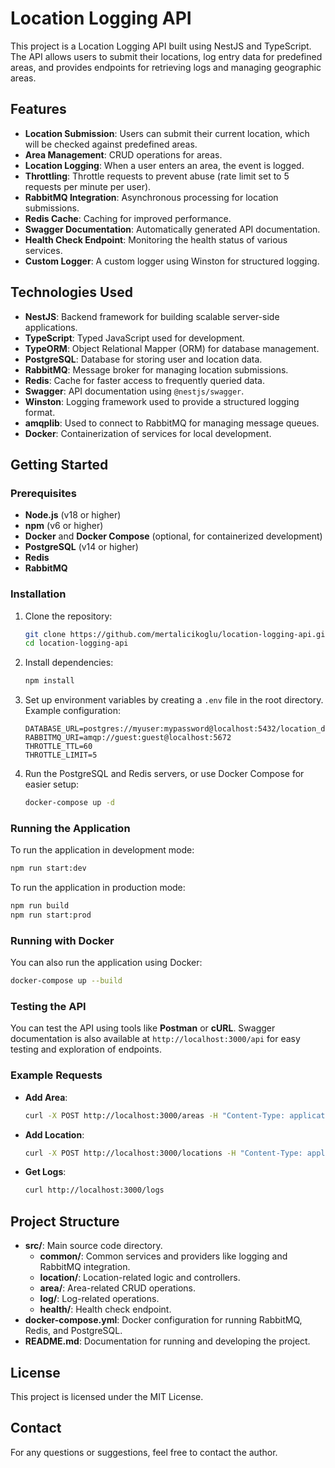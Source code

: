# Location Logging API

This project is a Location Logging API built using NestJS and TypeScript. The API allows users to submit their locations, log entry data for predefined areas, and provides endpoints for retrieving logs and managing geographic areas.

## Features
- **Location Submission**: Users can submit their current location, which will be checked against predefined areas.
- **Area Management**: CRUD operations for areas.
- **Location Logging**: When a user enters an area, the event is logged.
- **Throttling**: Throttle requests to prevent abuse (rate limit set to 5 requests per minute per user).
- **RabbitMQ Integration**: Asynchronous processing for location submissions.
- **Redis Cache**: Caching for improved performance.
- **Swagger Documentation**: Automatically generated API documentation.
- **Health Check Endpoint**: Monitoring the health status of various services.
- **Custom Logger**: A custom logger using Winston for structured logging.

## Technologies Used
- **NestJS**: Backend framework for building scalable server-side applications.
- **TypeScript**: Typed JavaScript used for development.
- **TypeORM**: Object Relational Mapper (ORM) for database management.
- **PostgreSQL**: Database for storing user and location data.
- **RabbitMQ**: Message broker for managing location submissions.
- **Redis**: Cache for faster access to frequently queried data.
- **Swagger**: API documentation using `@nestjs/swagger`.
- **Winston**: Logging framework used to provide a structured logging format.
- **amqplib**: Used to connect to RabbitMQ for managing message queues.
- **Docker**: Containerization of services for local development.

## Getting Started

### Prerequisites
- **Node.js** (v18 or higher)
- **npm** (v6 or higher)
- **Docker** and **Docker Compose** (optional, for containerized development)
- **PostgreSQL** (v14 or higher)
- **Redis**
- **RabbitMQ**

### Installation
1. Clone the repository:
   ```bash
   git clone https://github.com/mertalicikoglu/location-logging-api.git
   cd location-logging-api
   ```

2. Install dependencies:
   ```bash
   npm install
   ```

3. Set up environment variables by creating a `.env` file in the root directory. Example configuration:
   ```env
   DATABASE_URL=postgres://myuser:mypassword@localhost:5432/location_db
   RABBITMQ_URI=amqp://guest:guest@localhost:5672
   THROTTLE_TTL=60
   THROTTLE_LIMIT=5
   ```

4. Run the PostgreSQL and Redis servers, or use Docker Compose for easier setup:
   ```bash
   docker-compose up -d
   ```

### Running the Application
To run the application in development mode:
```bash
npm run start:dev
```

To run the application in production mode:
```bash
npm run build
npm run start:prod
```

### Running with Docker
You can also run the application using Docker:
```bash
docker-compose up --build
```

### Testing the API
You can test the API using tools like **Postman** or **cURL**. Swagger documentation is also available at `http://localhost:3000/api` for easy testing and exploration of endpoints.

### Example Requests
- **Add Area**:
  ```bash
  curl -X POST http://localhost:3000/areas -H "Content-Type: application/json" -d '{"name": "Kadikoy Beach", "latitude": 40.991728, "longitude": 29.025716, "radius": 400}'
  ```

- **Add Location**:
  ```bash
  curl -X POST http://localhost:3000/locations -H "Content-Type: application/json" -d '{"userId": "user1", "latitude": 40.991728, "longitude": 29.025716}'
  ```

- **Get Logs**:
  ```bash
  curl http://localhost:3000/logs
  ```

## Project Structure
- **src/**: Main source code directory.
  - **common/**: Common services and providers like logging and RabbitMQ integration.
  - **location/**: Location-related logic and controllers.
  - **area/**: Area-related CRUD operations.
  - **log/**: Log-related operations.
  - **health/**: Health check endpoint.
- **docker-compose.yml**: Docker configuration for running RabbitMQ, Redis, and PostgreSQL.
- **README.md**: Documentation for running and developing the project.


## License
This project is licensed under the MIT License.

## Contact
For any questions or suggestions, feel free to contact the author.

